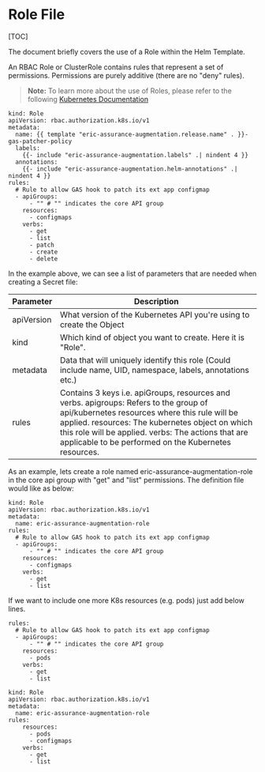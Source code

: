 # Role File

[TOC]


The document briefly covers the use of a Role within the Helm Template.

An RBAC Role or ClusterRole contains rules that represent a set of permissions.
Permissions are purely additive (there are no "deny" rules).

> **Note:** To learn more about the use of Roles, please refer to the following [Kubernetes Documentation](https://kubernetes.io/docs/reference/access-authn-authz/rbac/#role-and-clusterrole)


```
kind: Role
apiVersion: rbac.authorization.k8s.io/v1
metadata:
  name: {{ template "eric-assurance-augmentation.release.name" . }}-gas-patcher-policy
  labels:
    {{- include "eric-assurance-augmentation.labels" .| nindent 4 }}
  annotations:
    {{- include "eric-assurance-augmentation.helm-annotations" .| nindent 4 }}
rules:
  # Rule to allow GAS hook to patch its ext app configmap
  - apiGroups:
      - "" # "" indicates the core API group
    resources:
      - configmaps
    verbs:
      - get
      - list
      - patch
      - create
      - delete

```


In the example above, we can see a list of parameters that are needed when creating a Secret file:

|Parameter|Description|
|-------------------------|-------------------------------------------------------------------------------------------------------------------------------------------------------------------------------------------------------------------------------------------------------------------------------------------------------|
|apiVersion|What version of the Kubernetes API you're using to create the Object|
|kind|Which kind of object you want to create. Here it is "Role".|
|metadata|Data that will uniquely identify this role (Could include name, UID, namespace, labels, annotations etc.)|
|rules|Contains 3 keys i.e. apiGroups, resources and verbs. apigroups: Refers to the group of api/kubernetes resources where this rule will be applied. resources: The kubernetes object on which this role will be applied. verbs: The actions that are applicable to be performed on the Kubernetes resources.|




As an example, lets create a role named eric-assurance-augmentation-role in the core api group with "get" and "list" permissions.
The definition file would like as below:

```
kind: Role
apiVersion: rbac.authorization.k8s.io/v1
metadata:
  name: eric-assurance-augmentation-role
rules:
  # Rule to allow GAS hook to patch its ext app configmap
  - apiGroups:
      - "" # "" indicates the core API group
    resources:
      - configmaps
    verbs:
      - get
      - list
```


If we want to include one more K8s resources (e.g. pods) just add below lines.

```
rules:
  # Rule to allow GAS hook to patch its ext app configmap
  - apiGroups:
      - "" # "" indicates the core API group
    resources:
      - pods
    verbs:
      - get
      - list

```


```
kind: Role
apiVersion: rbac.authorization.k8s.io/v1
metadata:
  name: eric-assurance-augmentation-role
rules:
    resources:
      - pods
      - configmaps
    verbs:
      - get
      - list
```